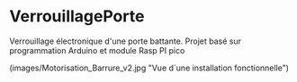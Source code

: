 # VerrouillagePorte
Verrouillage électronique d'une porte battante.  Projet basé sur programmation Arduino et module Rasp PI pico

(images/Motorisation_Barrure_v2.jpg "Vue d`une installation fonctionnelle")

